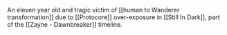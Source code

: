 An eleven year old and tragic victim of [[human to Wanderer transformation]] due to [[Protocore]] over-exposure in [[Still In Dark]], part of the [[Zayne - Dawnbreaker]] timeline.